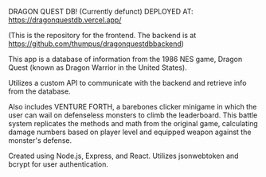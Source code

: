 DRAGON QUEST DB!
(Currently defunct) DEPLOYED AT: https://dragonquestdb.vercel.app/

(This is the repository for the frontend. The backend is at https://github.com/thumpus/dragonquestdbbackend)

This app is a database of information from the 1986 NES game, Dragon Quest (known as Dragon Warrior in the United States).

Utilizes a custom API to communicate with the backend and retrieve info from the database.

Also includes VENTURE FORTH, a barebones clicker minigame in which the user can wail on defenseless monsters to climb the leaderboard. 
This battle system replicates the methods and math from the original game, calculating damage numbers based on player level and equipped
weapon against the monster's defense. 

Created using Node.js, Express, and React. Utilizes jsonwebtoken and bcrypt for user authentication.
